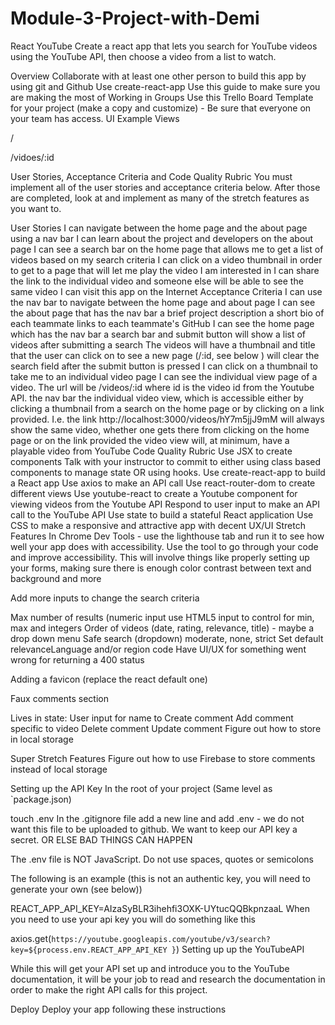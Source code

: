 # Module-3-Project-with-Demi

React YouTube
Create a react app that lets you search for YouTube videos using the YouTube API, then choose a video from a list to watch.

Overview
Collaborate with at least one other person to build this app by using git and Github
Use create-react-app
Use this guide to make sure you are making the most of Working in Groups
Use this Trello Board Template for your project (make a copy and customize) - Be sure that everyone on your team has access.
UI
Example Views

/




/vidoes/:id


User Stories, Acceptance Criteria and Code Quality Rubric
You must implement all of the user stories and acceptance criteria below. After those are completed, look at and implement as many of the stretch features as you want to.

User Stories
I can navigate between the home page and the about page using a nav bar
I can learn about the project and developers on the about page
I can see a search bar on the home page that allows me to get a list of videos based on my search criteria
I can click on a video thumbnail in order to get to a page that will let me play the video I am interested in
I can share the link to the individual video and someone else will be able to see the same video
I can visit this app on the Internet
Acceptance Criteria
I can use the nav bar to navigate between the home page and about page
I can see the about page that has
the nav bar
a brief project description
a short bio of each teammate
links to each teammate's GitHub
I can see the home page which has
the nav bar
a search bar and submit button
will show a list of videos after submitting a search
The videos will have a thumbnail and title that the user can click on to see a new page (/:id, see below )
will clear the search field after the submit button is pressed
I can click on a thumbnail to take me to an individual video page
I can see the individual view page of a video. The url will be /videos/:id where id is the video id from the Youtube API.
the nav bar
the individual video view, which is accessible either by clicking a thumbnail from a search on the home page
or by clicking on a link provided. I.e. the link http://localhost:3000/videos/hY7m5jjJ9mM will always show the same video, whether one gets there from clicking on the home page or on the link provided
the video view will, at minimum, have a playable video from YouTube
Code Quality Rubric
Use JSX to create components
Talk with your instructor to commit to either using class based components to manage state OR using hooks.
Use create-react-app to build a React app
Use axios to make an API call
Use react-router-dom to create different views
Use youtube-react to create a Youtube component for viewing videos from the Youtube API
Respond to user input to make an API call to the YouTube API
Use state to build a stateful React application
Use CSS to make a responsive and attractive app with decent UX/UI
Stretch Features
In Chrome Dev Tools - use the lighthouse tab and run it to see how well your app does with accessibility. Use the tool to go through your code and improve accessibility. This will involve things like properly setting up your forms, making sure there is enough color contrast between text and background and more

Add more inputs to change the search criteria

Max number of results (numeric input use HTML5 input to control for min, max and integers
Order of videos (date, rating, relevance, title) - maybe a drop down menu
Safe search (dropdown) moderate, none, strict
Set default relevanceLanguage and/or region code
Have UI/UX for something went wrong for returning a 400 status

Adding a favicon (replace the react default one)

Faux comments section

Lives in state:
User input for name to Create comment
Add comment specific to video
Delete comment
Update comment
Figure out how to store in local storage

Super Stretch Features
Figure out how to use Firebase to store comments instead of local storage

Setting up the API Key
In the root of your project (Same level as `package.json)

touch .env
In the .gitignore file add a new line and add .env - we do not want this file to be uploaded to github. We want to keep our API key a secret. OR ELSE BAD THINGS CAN HAPPEN

The .env file is NOT JavaScript. Do not use spaces, quotes or semicolons

The following is an example (this is not an authentic key, you will need to generate your own (see below))

REACT_APP_API_KEY=AIzaSyBLR3ihehfi3OXK-UYtucQQBkpnzaaL
When you need to use your api key you will do something like this

axios.get(`https://youtube.googleapis.com/youtube/v3/search?key=${process.env.REACT_APP_API_KEY }`)
Setting up up the YouTubeAPI

While this will get your API set up and introduce you to the YouTube documentation, it will be your job to read and research the documentation in order to make the right API calls for this project.

Deploy
Deploy your app following these instructions

